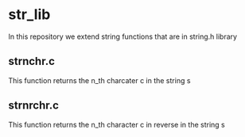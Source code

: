 # str_lib

In this repository we extend string functions that are in string.h library

## strnchr.c

This function returns the n_th charcater c in the string s

## strnrchr.c

This function returns the n_th character c in reverse in the string s
